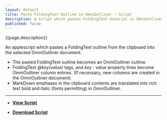 ```yaml
---
layout: default
title: Paste FoldingText Outline in OmniOutliner – Script
description: A script which pastes FoldingText material in OmniOutliner outlines and columns.
published: false
---
```


{{page.description}}

An applescript which pastes a FoldingText outline from the clipboard into the selected OmniOutliner document.

- The pasted FoldingText outline becomes an OmniOutliner outline.
- FoldingText *@key(value)* tags, and *key : value* property lines become OmniOutliner column entries. (If necessary, new columns are created in the OmniOutliner document)
- MarkDown emphases in the clipboard contents are translated into rich text bold and italic (fonts permitting) in OmniOutliner.

***

- [**View Script**](https://github.com/RobTrew/tree-tools/blob/master/FoldingText%20scripts/Import%20Export/PasteFTinOmniOutliner-009.applescript)
 
- [**Download Script**](https://github.com/RobTrew/tree-tools/blob/master/FoldingText%20scripts/Import%20Export/PasteFTinOmniOutliner-009.scpt?raw=true)